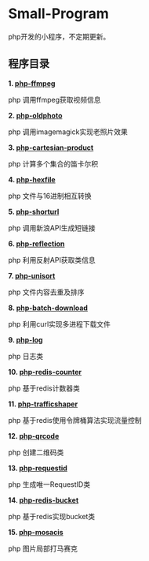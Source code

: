 # Small-Program

php开发的小程序，不定期更新。

## 程序目录

**1. [php-ffmpeg](https://github.com/xfdipzone/Small-Program/tree/master/php-ffmpeg)**

php 调用ffmpeg获取视频信息

**2. [php-oldphoto](https://github.com/xfdipzone/Small-Program/tree/master/php-oldphoto)**

php 调用imagemagick实现老照片效果

**3. [php-cartesian-product](https://github.com/xfdipzone/Small-Program/tree/master/php-cartesian-product)**

php 计算多个集合的笛卡尔积

**4. [php-hexfile](https://github.com/xfdipzone/Small-Program/tree/master/php-hexfile)**

php 文件与16进制相互转换

**5. [php-shorturl](https://github.com/xfdipzone/Small-Program/tree/master/php-shorturl)**

php 调用新浪API生成短链接

**6. [php-reflection](https://github.com/xfdipzone/Small-Program/tree/master/php-reflection)**

php 利用反射API获取类信息

**7. [php-unisort](https://github.com/xfdipzone/Small-Program/tree/master/php-unisort)**

php 文件内容去重及排序

**8. [php-batch-download](https://github.com/xfdipzone/Small-Program/tree/master/php-batch-download)**

php 利用curl实现多进程下载文件

**9. [php-log](https://github.com/xfdipzone/Small-Program/tree/master/php-log)**

php 日志类

**10. [php-redis-counter](https://github.com/xfdipzone/Small-Program/tree/master/php-redis-counter)**

php 基于redis计数器类

**11. [php-trafficshaper](https://github.com/xfdipzone/Small-Program/tree/master/php-trafficshaper)**

php 基于redis使用令牌桶算法实现流量控制

**12. [php-qrcode](https://github.com/xfdipzone/Small-Program/tree/master/php-qrcode)**

php 创建二维码类

**13. [php-requestid](https://github.com/xfdipzone/Small-Program/tree/master/php-requestid)**

php 生成唯一RequestID类

**14. [php-redis-bucket](https://github.com/xfdipzone/Small-Program/tree/master/php-redis-bucket)**

php 基于redis实现bucket类

**15. [php-mosacis](https://github.com/xfdipzone/Small-Program/tree/master/php-mosacis)**

php 图片局部打马赛克
